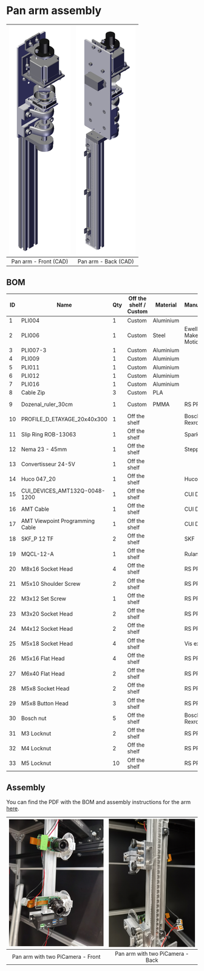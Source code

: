 # Pan arm assembly


| <img src="../../../assets/images/plant_imager_v3/arm/Arm_1.jpg" style="max-height:600px"> | <img src="../../../assets/images/plant_imager_v3/arm/Arm_2.jpg" style="max-height:600px"> |
|:-----------------------------------------------------------------------------------------:|:-----------------------------------------------------------------------------------------:|
|                                   Pan arm - Front (CAD)                                   |                                   Pan arm - Back (CAD)                                    |


## BOM

| ID  | Name                            | Qty | Off the shelf / Custom | Material  | Manufacturer             | Serial number  | Link                                                                                                                                                                                                                                                                                                    |
|-----|---------------------------------|-----|------------------------|-----------|--------------------------|----------------|---------------------------------------------------------------------------------------------------------------------------------------------------------------------------------------------------------------------------------------------------------------------------------------------------------|
| 1   | PLI004                          | 1   | Custom                 | Aluminium |                          |                | [pdf](../../assets/images/plant_imager_v3/arm/PLI004_Dessin.pdf)                                                                                                                                                                                                                                     |
| 2   | PLI006                          | 1   | Custom                 | Steel     | Ewellix Makers in Motion | LJM12X600ESSC2 | [pdf](../../assets/images/plant_imager_v3/arm/PLI006_Dessin.pdf), [rs-online.com](https://fr.rs-online.com/web/p/arbres-lineaires/2850368)                                                                                                                                                           |
| 3   | PLI007-3                        | 1   | Custom                 | Aluminium |                          |                | [pdf](../../assets/images/plant_imager_v3/arm/PLI007-3_Dessin.pdf)                                                                                                                                                                                                                                   |
| 4   | PLI009                          | 1   | Custom                 | Aluminium |                          |                | [pdf](../../assets/images/plant_imager_v3/arm/PLI009_Dessin.pdf)                                                                                                                                                                                                                                     |
| 5   | PLI011                          | 1   | Custom                 | Aluminium |                          |                | [pdf](../../assets/images/plant_imager_v3/arm/PLI011_Dessin.pdf)                                                                                                                                                                                                                                     |
| 6   | PLI012                          | 1   | Custom                 | Aluminium |                          |                | [pdf](../../assets/images/plant_imager_v3/arm/PLI012_Dessin.pdf)                                                                                                                                                                                                                                     |
| 7   | PLI016                          | 1   | Custom                 | Aluminium |                          |                | [pdf](../../assets/images/plant_imager_v3/arm/PLI016_Dessin.pdf)                                                                                                                                                                                                                                     |
| 8   | Cable Zip                       | 3   | Custom                 | PLA       |                          |                | [stl](../../assets/images/plant_imager_v3/arm/Cable_Zip_v3.stl)                                                                                                                                                                                                                                      |
| 9   | Dozenal_ruler_30cm              | 1   | Custom                 | PMMA      | RS PRO                   | 434-295        | [dxf](../../assets/images/plant_imager_v3/arm/Dozenal_ruler_30cm.dxf), [rs-online.com](https://fr.rs-online.com/web/p/plaques-en-plastique/0434295)                                                                                                                                                  |
| 10  | PROFILE_D_ETAYAGE_20x40x300     | 1   | Off the shelf          |           | Bosch Rexroth            | R987501076     | [rs-online.com](https://fr.rs-online.com/web/p/tubes-et-profiles-de-structures/2123294)                                                                                                                                                                                                                 |
| 11  | Slip Ring ROB-13063             | 1   | Off the shelf          |           | SparkFun                 | ROB-13063      | [mouser.fr](https://www.mouser.fr/ProductDetail/SparkFun/ROB-13063?qs=WyAARYrbSnYG6WyUmbLaEQ%3D%3D)                                                                                                                                                                                                     |
| 12  | Nema 23 - 45mm                  | 1   | Off the shelf          |           | Stepperonline            | 23HS18-2004H   | [omc-stepperonline.com](https://www.omc-stepperonline.com/dual-shaft-nema-23-hollow-shaft-stepper-motor-bipolar-0-78-nm-110-5oz-in-2-0a-57x57x45mm-23hs18-2004h)                                                                                                                                        |
| 13  | Convertisseur 24-5V             | 1   | Off the shelf          |           |                          |                | [amazon.com](https://www.amazon.fr/Convertisseur-Efficacit%C3%A9-R%C3%A9gulateur-Alimentation-dalimentation/dp/B07PCS4GDD/ref=sr_1_87?__mk_fr_FR=%C3%85M%C3%85%C5%BD%C3%95%C3%91&crid=30RCBTVUKXRT4&keywords=DC-DC+24V+5V&qid=1655756257&s=electronics&sprefix=dc-dc+24v+5v%2Celectronics%2C57&sr=1-87) |
| 14  | Huco 047_20                     | 1   | Off the shelf          |           | Huco                     | 047.20.3535    | [rs-online.com](https://fr.rs-online.com/web/p/accouplements/8090751)                                                                                                                                                                                                                                   |
| 15  | CUI_DEVICES_AMT132Q-0048-1200   | 1   | Off the shelf          |           | CUI Devices              | AMT132Q-V      | [eu.mouser.com](https://eu.mouser.com/ProductDetail/CUI-Devices/AMT132Q-V?qs=uwxL4vQweFPKq8g8AKROyQ%3D%3D)                                                                                                                                                                                              |
| 16  | AMT Cable                       | 1   | Off the shelf          |           | CUI Devices              | AMT-18C-3-036  | [eu.mouser.com](https://eu.mouser.com/ProductDetail/CUI-Devices/AMT-18C-3-036?qs=uwxL4vQweFO8BoSZjZIeCw%3D%3D)                                                                                                                                                                                          |
| 17  | AMT Viewpoint Programming Cable | 1   | Off the shelf          |           | CUI Devices              | AMT-PGRM-18C   | [eu.mouser.com](https://eu.mouser.com/ProductDetail/CUI-Devices/AMT-PGRM-18C?qs=uwxL4vQweFNRSOOxL4Kwiw%3D%3D)                                                                                                                                                                                           |
| 18  | SKF_P 12 TF                     | 2   | Off the shelf          |           | SKF                      | P 12 TF        | [rs-online.com](https://fr.rs-online.com/web/p/paliers-et-paliers-a-semelle/3398710)                                                                                                                                                                                                                    |
| 19  | MQCL-12-A                       | 1   | Off the shelf          |           | Ruland                   | MQCL-12-A      | [rs-online.com](https://fr.rs-online.com/web/p/bagues-d-arret/7006705)                                                                                                                                                                                                                                  |
| 20  | M8x16 Socket Head               | 4   | Off the shelf          |           | RS PRO                   | 529-703        | [rs-online.com](https://fr.rs-online.com/web/p/vis-a-six-pans/0529703)                                                                                                                                                                                                                                  |
| 21  | M5x10 Shoulder Screw            | 2   | Off the shelf          |           | RS PRO                   | 292-271        | [rs-online.com](https://fr.rs-online.com/web/p/vis-epaulees/0292271)                                                                                                                                                                                                                                    |
| 22  | M3x12 Set Screw                 | 1   | Off the shelf          |           | RS PRO                   | 137-736        | [rs-online.com](https://fr.rs-online.com/web/p/vis-sans-tete/0137736)                                                                                                                                                                                                                                   |
| 23  | M3x20 Socket Head               | 2   | Off the shelf          |           | RS PRO                   | 293-319        | [rs-online.com](https://fr.rs-online.com/web/p/vis-a-six-pans/0293319)                                                                                                                                                                                                                                  |
| 24  | M4x12 Socket Head               | 2   | Off the shelf          |           | RS PRO                   | 281-035        | [rs-online.com](https://fr.rs-online.com/web/p/vis-a-six-pans/0281035)                                                                                                                                                                                                                                  |
| 25  | M5x18 Socket Head               | 4   | Off the shelf          |           | Vis express              | 8420501818     | [vis-express.fr](https://www.vis-express.fr/fr/vmx-chc-a2-din-912-iso-4762/43534-942739-vis-metaux-inox-a2-chc-btr-5x18-3663072351202.html#/26-conditionnement-100_pieces)                                                                                                                              |
| 26  | M5x16 Flat Head                 | 4   | Off the shelf          |           | RS PRO                   | 232-8423       | [rs-online.com](https://fr.rs-online.com/web/p/vis-a-six-pans/2328423)                                                                                                                                                                                                                                  |
| 27  | M6x40 Flat Head                 | 2   | Off the shelf          |           | RS PRO                   | 917-6238       | [rs-online.com](https://fr.rs-online.com/web/p/vis-a-six-pans/9176238)                                                                                                                                                                                                                                  |
| 28  | M5x8 Socket Head                | 2   | Off the shelf          |           | RS PRO                   | 660-4633       | [rs-online.com](https://fr.rs-online.com/web/p/vis-a-six-pans/6604633)                                                                                                                                                                                                                                  |
| 29  | M5x8 Button Head                | 3   | Off the shelf          |           | RS PRO                   | 822-9114       | [rs-online.com](https://fr.rs-online.com/web/p/vis-a-six-pans/8229114)                                                                                                                                                                                                                                  |
| 30  | Bosch nut                       | 5   | Off the shelf          |           | Bosch Rexroth            | 3842523142     | [rs-online.com](https://fr.rs-online.com/web/p/raccords-pour-elements-de-structure/4667297)                                                                                                                                                                                                             |
| 31  | M3 Locknut                      | 2   | Off the shelf          |           | RS PRO                   | 524-281        | [rs-online.com](https://fr.rs-online.com/web/p/ecrous-hexagonaux/0524281)                                                                                                                                                                                                                               |
| 32  | M4 Locknut                      | 2   | Off the shelf          |           | RS PRO                   | 524-304        | [rs-online.com](https://fr.rs-online.com/web/p/ecrous-hexagonaux/0524304)                                                                                                                                                                                                                               |
| 33  | M5 Locknut                      | 10  | Off the shelf          |           | RS PRO                   | 122-4371       | [rs-online.com](https://fr.rs-online.com/web/p/ecrous-hexagonaux/1224371)                                                                                                                                                                                                                               |


## Assembly

You can find the PDF with the BOM and assembly instructions for the arm [here](../../assets/images/plant_imager_v3/arm/Arm-BOM_Assembly.pdf).

| <img src="../../../assets/images/plant_imager_v3/arm/Pan_Arm_two_picamera_front_picture.jpg" style="max-height:500px"> | <img src="../../../assets/images/plant_imager_v3/arm/Pan_Arm_two_picamera_back_picture.jpg" style="max-height:500px"> |
|:----------------------------------------------------------------------------------------------------------------------:|:---------------------------------------------------------------------------------------------------------------------:|
|                          Pan arm with two PiCamera - Front                                                             |                                                          Pan arm with two PiCamera - Back                             |
